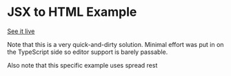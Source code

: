 # JSX to HTML Example

[See it live](https://somebody1234.github.io/jsx-to-html-example/index.html)

Note that this is a very quick-and-dirty solution.
Minimal effort was put in on the TypeScript side so editor support is barely passable.

Also note that this specific example uses spread rest
